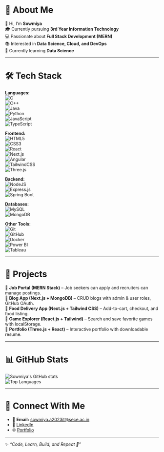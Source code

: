 # 💫 About Me  
👋 Hi, I’m **Sowmiya**  
🎓 Currently pursuing **3rd Year Information Technology**  
💻 Passionate about **Full Stack Development (MERN)**  
📚 Interested in **Data Science, Cloud, and DevOps**  
🌱 Currently learning **Data Science**  

---

# 🛠️ Tech Stack  

**Languages:**  
![C](https://img.shields.io/badge/C-00599C?style=for-the-badge&logo=c&logoColor=white)  
![C++](https://img.shields.io/badge/C++-00599C?style=for-the-badge&logo=cplusplus&logoColor=white)  
![Java](https://img.shields.io/badge/Java-ED8B00?style=for-the-badge&logo=openjdk&logoColor=white)  
![Python](https://img.shields.io/badge/Python-3776AB?style=for-the-badge&logo=python&logoColor=white)  
![JavaScript](https://img.shields.io/badge/JavaScript-F7DF1E?style=for-the-badge&logo=javascript&logoColor=black)  
![TypeScript](https://img.shields.io/badge/TypeScript-007ACC?style=for-the-badge&logo=typescript&logoColor=white)  

**Frontend:**  
![HTML5](https://img.shields.io/badge/HTML5-E34F26?style=for-the-badge&logo=html5&logoColor=white)  
![CSS3](https://img.shields.io/badge/CSS3-1572B6?style=for-the-badge&logo=css3&logoColor=white)  
![React](https://img.shields.io/badge/React-20232A?style=for-the-badge&logo=react&logoColor=61DAFB)  
![Next.js](https://img.shields.io/badge/Next.js-000000?style=for-the-badge&logo=nextdotjs&logoColor=white)  
![Angular](https://img.shields.io/badge/Angular-DD0031?style=for-the-badge&logo=angular&logoColor=white)  
![TailwindCSS](https://img.shields.io/badge/Tailwind_CSS-38B2AC?style=for-the-badge&logo=tailwind-css&logoColor=white)  
![Three.js](https://img.shields.io/badge/Three.js-000000?style=for-the-badge&logo=three.js&logoColor=white)  

**Backend:**  
![NodeJS](https://img.shields.io/badge/Node.js-339933?style=for-the-badge&logo=node.js&logoColor=white)  
![Express.js](https://img.shields.io/badge/Express.js-000000?style=for-the-badge&logo=express&logoColor=white)  
![Spring Boot](https://img.shields.io/badge/Spring_Boot-6DB33F?style=for-the-badge&logo=springboot&logoColor=white)  

**Databases:**  
![MySQL](https://img.shields.io/badge/MySQL-005C84?style=for-the-badge&logo=mysql&logoColor=white)  
![MongoDB](https://img.shields.io/badge/MongoDB-4EA94B?style=for-the-badge&logo=mongodb&logoColor=white)  

**Other Tools:**  
![Git](https://img.shields.io/badge/Git-F05032?style=for-the-badge&logo=git&logoColor=white)  
![GitHub](https://img.shields.io/badge/GitHub-100000?style=for-the-badge&logo=github&logoColor=white)  
![Docker](https://img.shields.io/badge/Docker-2496ED?style=for-the-badge&logo=docker&logoColor=white)  
![Power BI](https://img.shields.io/badge/Power_BI-F2C811?style=for-the-badge&logo=powerbi&logoColor=black)  
![Tableau](https://img.shields.io/badge/Tableau-E97627?style=for-the-badge&logo=tableau&logoColor=white)  

---

# 🌟 Projects  

🔹 **Job Portal (MERN Stack)** – Job seekers can apply and recruiters can manage postings.  
🔹 **Blog App (Next.js + MongoDB)** – CRUD blogs with admin & user roles, GitHub OAuth.  
🔹 **Food Delivery App (Next.js + Tailwind CSS)** – Add-to-cart, checkout, and food listing.  
🔹 **Game Explorer (React.js + Tailwind)** – Search and save favorite games with localStorage.  
🔹 **Portfolio (Three.js + React)** – Interactive portfolio with downloadable resume.  

---

# 📊 GitHub Stats  

![Sowmiya's GitHub stats](https://github-readme-stats.vercel.app/api?username=Sowmiya&show_icons=true&theme=radical)  
![Top Languages](https://github-readme-stats.vercel.app/api/top-langs/?username=Sowmiya&layout=compact&theme=radical)  

---

# 🤝 Connect With Me  

- 📧 **Email:** sowmiya.a2023it@sece.ac.in
- 💼 [LinkedIn](https://linkedin.com/in/sowmiya-a-it-55141b304)  
- 🌐 [Portfolio](https://your-portfolio-link.com)  

---

✨ *“Code, Learn, Build, and Repeat 🚀”*
